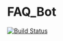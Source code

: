 # FAQ_Bot


[![Build Status](https://travis-ci.com/NJIT-WIS/FAQ_Bot.svg?branch=development)](https://travis-ci.org/your/repo)




